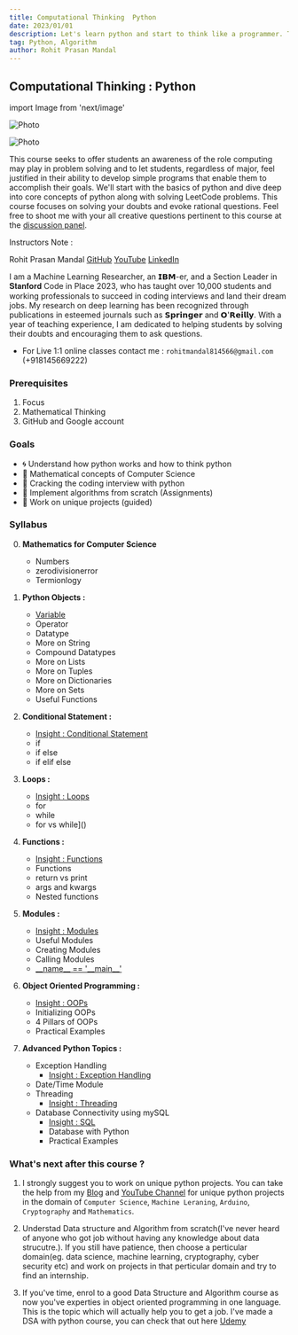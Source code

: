 ```yaml
---
title: Computational Thinking  Python
date: 2023/01/01
description: Let's learn python and start to think like a programmer. This course seeks to offer students an awareness of the role computing may play in problem solving and to let students, regardless of major, feel justified in their ability to develop simple programs that enable them to accomplish their goals. We'll start with the basics of python and dive deep into core concepts of python along with solving LeetCode problems.
tag: Python, Algorithm
author: Rohit Prasan Mandal
---
```


## Computational Thinking : Python

import Image from 'next/image' 


<Image
  src="/images/ad.png"
  alt="Photo"
  width={4592}
  height={2584}
  priority
  className="next-image"
/>



<Image
  src="https://www.teacheron.com/tutor-profile/76UO?r=76UO"
  alt="Photo"
  width={4592}
  height={2584}
  priority
  className="next-image"
/>

This course seeks to offer students an awareness of the role computing may play in problem solving and to let students, regardless of major, feel justified in their ability to develop simple programs that enable them to accomplish their goals. We'll start with the basics of python and dive deep into core concepts of python along with solving LeetCode problems. This course focuses on solving your doubts and evoke rational questions. Feel free to shoot me with your all creative questions pertinent to this course at the [discussion panel](https://github.com/xiaowuc2/Computational-Thinking-Python/discussions).


Instructors Note : 


Rohit Prasan Mandal [GitHub](https://github.com/xiaowuc2) [YouTube](https://www.youtube.com/qxresearch) [LinkedIn](https://linkedin.com/in/xiaowuc2)

I am a Machine Learning Researcher, an 𝗜𝗕𝗠-er, and a Section Leader in 𝐒𝐭𝐚𝐧𝐟𝐨𝐫𝐝 Code in Place 2023, who has taught over 10,000 students and working professionals to succeed in coding interviews and land their dream jobs. My research on deep learning has been recognized through publications in esteemed journals such as 𝗦𝗽𝗿𝗶𝗻𝗴𝗲𝗿 and 𝗢'𝗥𝗲𝗶𝗹𝗹𝘆. With a year of teaching experience, I am dedicated to helping students by solving their doubts and encouraging them to ask questions.

- For Live 1:1 online classes contact me : `rohitmandal814566@gmail.com` (+918145669222)

### Prerequisites

1. Focus
2. Mathematical Thinking  
3. GitHub and Google account

### Goals

- 🌀 Understand how python works and how to think python
- 🍥 Mathematical concepts of Computer Science
- 🍁 Cracking the coding interview with python
- 🍉 Implement algorithms from scratch (Assignments)
- 🍚 Work on unique projects (guided)

### Syllabus 

0. **Mathematics for Computer Science**
    - Numbers
    - zerodivisionerror
    - Termionlogy

1. **Python Objects :**

    - [Variable]()
    - Operator
    - Datatype
    - More on String
    - Compound Datatypes
    - More on Lists
    - More on Tuples
    - More on Dictionaries
    - More on Sets
    - Useful Functions
    
2. **Conditional Statement :**

    - [Insight : Conditional Statement]()
    - if
    - if else
    - if elif else

3. **Loops :**

    - [Insight : Loops]()
    - for
    - while
    - for vs while]()
    
4. **Functions :** 

    - [Insight : Functions]()
    - Functions
    - return vs print
    - args and kwargs
    - Nested functions

5. **Modules :** 
    
    - [Insight : Modules]()
    - Useful Modules
    - Creating Modules
    - Calling Modules
    - [\_\_name__ == '\_\_main\_\_']()
  
6. **Object Oriented Programming :**
   
   - [Insight : OOPs]()
   - Initializing OOPs
   - 4 Pillars of OOPs
   - Practical Examples
  
7. **Advanced Python Topics :**

    - Exception Handling
        - [Insight : Exception Handling]()
    - Date/Time Module
    - Threading
        - [Insight : Threading]()
    - Database Connectivity using mySQL
        - [Insight : SQL]()
        - Database with Python
        - Practical Examples

     

### What's next after this course ? 

1. I strongly suggest you to work on unique python projects. You can take the help from my [Blog](https://xiaowuc2.vercel.app/posts) and [YouTube Channel](https://www.youtube.com/c/qxresearch/) for unique python projects in the domain of `Computer Science`, `Machine Leraning`, `Arduino`, `Cryptography` and `Mathematics`. 

2. Understad Data structure and Algorithm from scratch(I've never heard of anyone who got job without having any knowledge about data strucutre.). If you still have patience, then choose a perticular domain(eg. data science, machine learning, cryptography, cyber security etc) and work on projects in that perticular domain and try to find an internship.

3. If you've time, enrol to a good Data Structure and Algorithm course as now you've experties in object oriented programming in one language. This is the topic which will actually help you to get a job. I've made a DSA with python course, you can check that out here [Udemy]()

